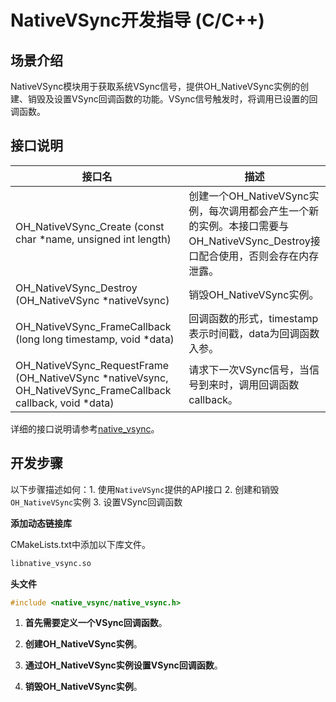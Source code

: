 # NativeVSync开发指导 (C/C++)

## 场景介绍

NativeVSync模块用于获取系统VSync信号，提供OH_NativeVSync实例的创建、销毁及设置VSync回调函数的功能。VSync信号触发时，将调用已设置的回调函数。

## 接口说明

| 接口名 | 描述 | 
| -------- | -------- |
| OH_NativeVSync_Create (const char \*name, unsigned int length) | 创建一个OH_NativeVSync实例，每次调用都会产生一个新的实例。本接口需要与OH_NativeVSync_Destroy接口配合使用，否则会存在内存泄露。 |
| OH_NativeVSync_Destroy (OH_NativeVSync \*nativeVsync) | 销毁OH_NativeVSync实例。 | 
| OH_NativeVSync_FrameCallback (long long timestamp, void \*data) | 回调函数的形式，timestamp表示时间戳，data为回调函数入参。 | 
| OH_NativeVSync_RequestFrame (OH_NativeVSync \*nativeVsync, OH_NativeVSync_FrameCallback callback, void \*data) | 请求下一次VSync信号，当信号到来时，调用回调函数callback。 | 

详细的接口说明请参考[native_vsync](../reference/apis-arkgraphics2d/capi-nativevsync.md)。

## 开发步骤

以下步骤描述如何：1. 使用`NativeVSync`提供的API接口 2. 创建和销毁`OH_NativeVSync`实例 3. 设置VSync回调函数

**添加动态链接库**

CMakeLists.txt中添加以下库文件。
```txt
libnative_vsync.so
```

**头文件**
```c++
#include <native_vsync/native_vsync.h>
```

1. **首先需要定义一个VSync回调函数**。
    <!-- @[vsync_callback](https://gitcode.com/openharmony/applications_app_samples/blob/master/code/DocsSample/graphic/NdkNativeImage/entry/src/main/cpp/render/render_engine.cpp) -->

2. **创建OH_NativeVSync实例**。
    <!-- @[create_vsync](https://gitcode.com/openharmony/applications_app_samples/blob/master/code/DocsSample/graphic/NdkNativeImage/entry/src/main/cpp/render/render_engine.cpp) -->

3. **通过OH_NativeVSync实例设置VSync回调函数**。
    <!-- @[request_vsync](https://gitcode.com/openharmony/applications_app_samples/blob/master/code/DocsSample/graphic/NdkNativeImage/entry/src/main/cpp/render/render_engine.cpp) -->

4. **销毁OH_NativeVSync实例**。
    <!-- @[destroy_vsync](https://gitcode.com/openharmony/applications_app_samples/blob/master/code/DocsSample/graphic/NdkNativeImage/entry/src/main/cpp/render/render_engine.cpp) -->